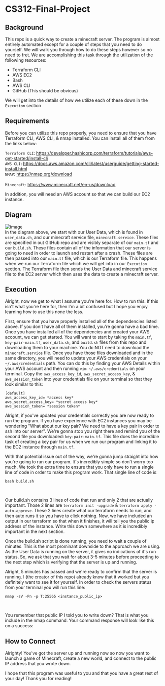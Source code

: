 # CS312-Final-Project

## Background
This repo is a quick way to create a minecraft server. The program is almost entirely automated except for a couple of steps that you need to do yourself. We will walk you through how to do these steps however so no need to fret. We are accomplishing this task through the utilization of the following resources:

* Terraform CLI
* AWS EC2
* Bash
* AWS CLI
* GitHub (This should be obvious)

We will get into the details of how we utilize each of these down in the `Execution` section

## Requirements
Before you can utilize this repo properly, you need to ensure that you have Terraform CLI, AWS CLI, & nmap installed. You can install all of them from the links below: <br>

`Terraform CLI`: https://developer.hashicorp.com/terraform/tutorials/aws-get-started/install-cli <br>
`AWS CLI`: https://docs.aws.amazon.com/cli/latest/userguide/getting-started-install.html <br>
`NMAP`: https://nmap.org/download <br>
<br>
`Minecraft`: https://www.minecraft.net/en-us/download <br>

In addition, you will need an AWS account so that we can build our EC2 instance. <br>

## Diagram

![image](https://github.com/mcconnco/CS312-Final-Project/assets/46498418/31d62f32-eb02-4763-ba4f-d63b91a2a7ba)
<br>
In the diagram above, we start with our User Data, which is found in `user_data.sh`, and our minecraft service file, `minecraft.service`. These files are specified in out GitHub repo and are visibly separate of our `main.tf` and our `build.sh`. These files contain all of the information that our server is going to need in order to launch and restart after a crash. These files are then passed into our `main.tf` file, which is our Terraform file. This happens when we run our Terraform file which we will get into in our `Execution` section. The Terraform file then sends the User Data and minecraft service file to the EC2 server which then uses the data to create a minecraft server. 

## Execution
Alright, now we get to what I assume you're here for. How to run this. If this isn't what you're here for, then I'm a bit confused but I hope you enjoy learning how to use this none the less. <br>

First, ensure that you have properly installed all of the dependencies listed above. If you don't have all of them installed, you're gonna have a bad time. Once you have installed all of the dependencies and created your AWS account, we can get started. You will want to start by taking the `main.tf`, `key-pair-main.tf`, `user_data.sh`, and `build.sh` files from this repo and downloading them to your machine. You do NOT need to download the `minecraft.service` file. Once you have those files downloaded and in the same directory, you will need to update your AWS credentials on your `~/.aws/credentials` path. You can do this by finding your AWS Details within your AWS account and then running ```vim ~/.aws/credentials``` on your terminal. Copy the `aws_access_key_id`, `aws_secret_access_key`, & `aws_session_token` into your credentials file on your terminal so that they look similar to this: <br>
```
[default]
aws_access_key_id= *access key*
aws_secret_access_key= *secret access key*
aws_session_token= *session token*
```
Alright, if you've updated your credentials correctly you are now ready to run the program. If you have experience with EC2 instances you may be wondering "What about our key pair? We need to have a key pair in order to ssh into our server". We're gonna stop you right there and remind you of the second file you downloaded: `key-pair-main.tf`. This file does the incredible task of creating a key pair for us when we run our program and linking it to the EC2 instance through `main.tf`. <br>

With that potential issue out of the way, we're gonna jump straight into how you're going to run our program. It's incredibly simple so don't worry too much. We took the extra time to ensure that you only have to run a single line of code in order to make this program work. That single line of code is: <br>

```
bash build.sh
```
<br>

Our build.sh contains 3 lines of code that run and only 2 that are actually important. Those 2 lines are ``terraform init -upgrade`` & ``terraform apply -auto-approve``. These 2 lines create what our terraform needs to run, and then auto runs it so you have to click nothing. Now, we have included an output in our terraform so that when it finishes, it will tell you the public ip address of the instance. Write this down somewhere as it is incredibly important in the next section. <br>

Once the build.sh script is done running, you need to wait a couple of minutes. This is the most prominant downside to the approach we are using. As the User Data is running on the server, it gives no indications of it's run status. So, we ask that you wait for about 3-5 minutes before proceeding to the next step which is verifying that the server is up and running. <br>

Alright, 5 minutes has passed and we're ready to confirm that the server is running. I (the creator of this repo) already know that it worked but you definitely want to see it for yourself. In order to check the servers status from your terminal you will run this line: <br>

```
nmap -sV -Pn -p T:25565 <instance_public_ip>

```
<br>

You remember that public IP I told you to write down? That is what you include in the nmap command. Your command response will look like this on a success:


## How to Connect
Alrighty! You've got the server up and running now so now you want to launch a game of Minecraft, create a new world, and connect to the public IP address that you wrote down.

I hope that this program was useful to you and that you have a great rest of your day!
Thank you for reading!
